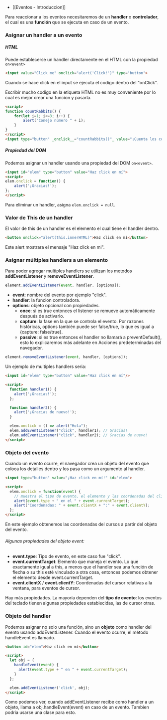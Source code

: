 - [[Eventos - Introduccion]]

Para reaccionar a los eventos necesitaremos de un **handler** o **controlador**, el cual es una **función** que se ejecuta en caso de un evento.
### Asignar un handler a un evento
##### HTML

Puede establecerse un handler directamente en el HTML con la propiedad `on<event>`

``` html
<input value="Click me" onclick="alert('Click!')" type="button">
```

Cuando se hace click en el input se ejecuta el codigo dentro del "onClick".

Escribir mucho codigo en la etiqueta HTML no es muy conveniente por lo cual es mejor crear una funcion y pasarla.

```html
<script> 
function countRabbits() { 
	for(let i=1; i<=3; i++) { 
		alert("Conejo número " + i); 
	} 
} 
</script> 
<input type="button" _onclick__="countRabbits()"_ value="¡Cuenta los conejos!">`
```
##### Propiedad del DOM

Podemos asignar un handler usando una propiedad del DOM ``on<event>``.

```html
<input id="elem" type="button" value="Haz click en mí"> 
<script> 
elem.onclick = function() { 
	alert('¡Gracias!'); 
};
</script>
```

Para eliminar un handler, asigna `elem.onclick = null`.
### Valor de This de un handler

El valor de this de un handler es el elemento el cual tiene el handler dentro.

```html
<button onclick="alert(this.innerHTML)">Haz click en mí</button>
```

Este alert mostrara el mensaje "Haz click en mi".
### Asignar múltiples handlers a un elemento

Para poder agregar multiples handlers se utilizan los metodos **addEventListener** y **removeEventListener**.

```js
element.addEventListener(event, handler, [options]);
```

- **event**: nombre del evento por ejemplo "click".
- **handler**: la funcion controladora.
- **options**: objeto opcional con propiedades.
	- **once**: si es true entonces el listener se remueve automáticamente después de activarlo.
	- **capture**: la fase en la que se controla el evento. Por razones históricas, options también puede ser false/true, lo que es igual a {capture: false/true}.
	- **passive**: si es true entonces el handler no llamará a preventDefault(), esto lo explicaremos más adelante en Acciones predeterminadas del navegador.

```js
element.removeEventListener(event, handler, [options]);
```
Un ejemplo de multiples handlers seria:

```html
<input id="elem" type="button" value="Haz click en mí"/>

<script>
  function handler1() {
    alert('¡Gracias!');
  };

  function handler2() {
    alert('¡Gracias de nuevo!');
  }

  elem.onclick = () => alert("Hola");
  elem.addEventListener("click", handler1); // Gracias!
  elem.addEventListener("click", handler2); // Gracias de nuevo!
</script>
```
### Objeto del evento

Cuando un evento ocurre, el navegador crea un objeto del evento que coloca los detalles dentro y los pasa como un argumento al handler.

```html
<input type="button" value="¡Haz click en mí!" id="elem">

<script>
  elem.onclick = function(event) {
    // muestra el tipo de evento, el elemento y las coordenadas del click
    alert(event.type + " en el " + event.currentTarget);
    alert("Coordenadas: " + event.clientX + ":" + event.clientY);
  };
</script>
```
En este ejemplo obtenemos las coordenadas del cursos a partir del objeto del evento.
###### Algunas propiedades del objeto event:

- **event.type**: Tipo de evento, en este caso fue "click".
- **event.currentTarget**: Elemento que maneja el evento. Lo que exactamente igual a this, a menos que el handler sea una función de flecha o su this esté vinculado a otra cosa, entonces podemos obtener el elemento desde event.currentTarget.
- **event.clientX** / **event.clientY**: Coordenadas del cursor relativas a la ventana, para eventos de cursor.

Hay más propiedades. La mayoría dependen del **tipo de evento**: los eventos del teclado tienen algunas propiedades establecidas, las de cursor otras.
### Objeto del handler

Podemos asignar no solo una función, sino un **objeto** como handler del evento usando addEventListener. Cuando el evento ocurre, el método handleEvent es llamado.

```html
<button id="elem">Haz click en mí</button>

<script>
  let obj = {
    handleEvent(event) {
      alert(event.type + " en " + event.currentTarget);
    }
  };

  elem.addEventListener('click', obj);
</script>
```

Como podemos ver, cuando addEventListener recibe como handler a un objeto, llama a obj.handleEvent(event) en caso de un evento.
Tambien podria usarse una clase para esto.
